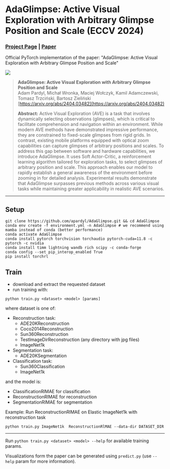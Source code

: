 # AdaGlimpse: Active Visual Exploration with Arbitrary Glimpse Position and Scale (ECCV 2024)
### [Project Page](https://io.pardyl.com/AdaGlimpse/) | [Paper](https://arxiv.org/abs/2404.03482)
Official PyTorch implementation of the paper: "AdaGlimpse: Active Visual Exploration with Arbitrary Glimpse Position and Scale"

![](https://io.pardyl.com/AdaGlimpse/static/images/preview.gif)

> **AdaGlimpse: Active Visual Exploration with Arbitrary Glimpse Position and Scale**<br>
> Adam Pardyl, Michał Wronka, Maciej Wołczyk, Kamil Adamczewski, Tomasz Trzciński, Bartosz Zieliński<br>
> [https://arxiv.org/abs/2404.03482](https://arxiv.org/abs/2404.03482)<br>
> 
> **Abstract:** Active Visual Exploration (AVE) is a task that involves dynamically selecting observations (glimpses), which is critical to facilitate comprehension and navigation within an environment. While modern AVE methods have demonstrated impressive performance, they are constrained to fixed-scale glimpses from rigid grids. In contrast, existing mobile platforms equipped with optical zoom capabilities can capture glimpses of arbitrary positions and scales. To address this gap between software and hardware capabilities, we introduce AdaGlimpse. It uses Soft Actor-Critic, a reinforcement learning algorithm tailored for exploration tasks, to select glimpses of arbitrary position and scale. This approach enables our model to rapidly establish a general awareness of the environment before zooming in for detailed analysis. Experimental results demonstrate that AdaGlimpse surpasses previous methods across various visual tasks while maintaining greater applicability in realistic AVE scenarios.
___
## Setup

```shell
git clone https://github.com/apardyl/AdaGlimpse.git && cd AdaGlimpse
conda env create -f environment.yml -n AdaGlimpse # we recommend using mamba instead of conda (better performance)
conda activate AdaGlimpse
conda install pytorch torchvision torchaudio pytorch-cuda=11.8 -c pytorch -c nvidia
conda install timm lightning wandb rich scipy -c conda-forge
conda config --set pip_interop_enabled True
pip install torchrl
```

## Train
* download and extract the requested dataset
* run training with:

```shell
python train.py <dataset> <model> [params]
```

where dataset is one of:
* Reconstruction task:
  * ADE20KReconstruction
  * Coco2014Reconstruction
  * Sun360Reconstruction
  * TestImageDirReconstruction (any directory with jpg files)
  * ImageNet1k
* Segmentation task:
  * ADE20KSegmentation
* Classification task:
  * Sun360Classification
  * ImageNet1k

and the model is:
* ClassificationRlMAE for classification
* ReconstructionRlMAE for reconstruction
* SegmentationRlMAE for segmentation

Example:
Run ReconstructionRlMAE on Elastic ImageNet1k with reconstruction task
```shell
python train.py ImageNet1k  ReconstructionRlMAE --data-dir DATASET_DIR
```
---
Run `python train.py <dataset> <model> --help` for available training params.

Visualizations form the paper can be generated using `predict.py` 
(use `--help` param for more information).
